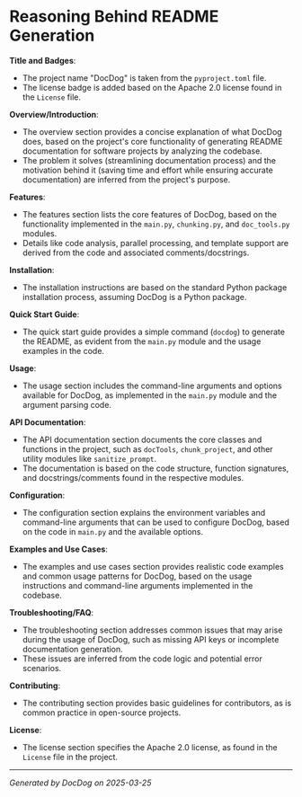 # Reasoning Behind README Generation

**Title and Badges**:
- The project name "DocDog" is taken from the `pyproject.toml` file.
- The license badge is added based on the Apache 2.0 license found in the `License` file.

**Overview/Introduction**:
- The overview section provides a concise explanation of what DocDog does, based on the project's core functionality of generating README documentation for software projects by analyzing the codebase.
- The problem it solves (streamlining documentation process) and the motivation behind it (saving time and effort while ensuring accurate documentation) are inferred from the project's purpose.

**Features**:
- The features section lists the core features of DocDog, based on the functionality implemented in the `main.py`, `chunking.py`, and `doc_tools.py` modules.
- Details like code analysis, parallel processing, and template support are derived from the code and associated comments/docstrings.

**Installation**:
- The installation instructions are based on the standard Python package installation process, assuming DocDog is a Python package.

**Quick Start Guide**:
- The quick start guide provides a simple command (`docdog`) to generate the README, as evident from the `main.py` module and the usage examples in the code.

**Usage**:
- The usage section includes the command-line arguments and options available for DocDog, as implemented in the `main.py` module and the argument parsing code.

**API Documentation**:
- The API documentation section documents the core classes and functions in the project, such as `docTools`, `chunk_project`, and other utility modules like `sanitize_prompt`.
- The documentation is based on the code structure, function signatures, and docstrings/comments found in the respective modules.

**Configuration**:
- The configuration section explains the environment variables and command-line arguments that can be used to configure DocDog, based on the code in `main.py` and the available options.

**Examples and Use Cases**:
- The examples and use cases section provides realistic code examples and common usage patterns for DocDog, based on the usage instructions and command-line arguments implemented in the codebase.

**Troubleshooting/FAQ**:
- The troubleshooting section addresses common issues that may arise during the usage of DocDog, such as missing API keys or incomplete documentation generation.
- These issues are inferred from the code logic and potential error scenarios.

**Contributing**:
- The contributing section provides basic guidelines for contributors, as is common practice in open-source projects.

**License**:
- The license section specifies the Apache 2.0 license, as found in the `License` file in the project.

---
*Generated by DocDog on 2025-03-25*